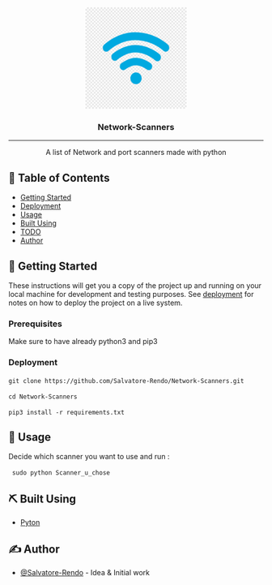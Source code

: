 <p align="center">
 <img width=200px height=200px src="/src/wifi.png" alt="Project logo"></a>
</p>

<h3 align="center">Network-Scanners</h3>

---

<p align="center"> A list of Network and port scanners made with python
    <br> 
</p>

## 📝 Table of Contents
- [Getting Started](#getting_started)
- [Deployment](#deployment)
- [Usage](#usage)
- [Built Using](#built_using)
- [TODO](../TODO.md)
- [Author](#authors)

## 🏁 Getting Started <a name = "getting_started"></a>

These instructions will get you a copy of the project up and running on your local machine for development and testing purposes. See [deployment](#deployment) for notes on how to deploy the project on a live system.

### Prerequisites

Make sure to have already python3 and pip3

### Deployment <a name="deployment"></a>

``` git clone https://github.com/Salvatore-Rendo/Network-Scanners.git ```

``` cd Network-Scanners ```

``` pip3 install -r requirements.txt ```

## 🎈 Usage <a name="usage"></a>

Decide which scanner you want to use and run : 

``` sudo python Scanner_u_chose```

## ⛏️ Built Using <a name = "built_using"></a>

- [Pyton](https://www.python.org/)

## ✍️ Author <a name = "authors"></a>

- [@Salvatore-Rendo](https://github.com/Salvatore-Rendo) - Idea & Initial work
